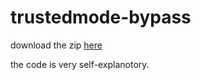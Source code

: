 # trustedmode-bypass
download the zip [here](https://github.com/exploitmafia/trustedmodebypass-loader/releases/tag/v1.1)

the code is very self-explanotory.
